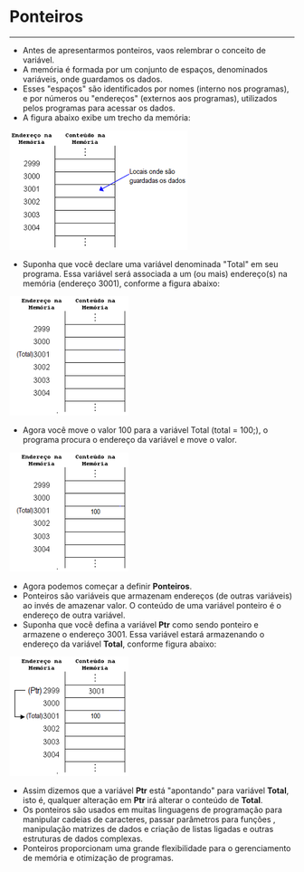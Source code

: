 # Ponteiros
---
+ Antes de apresentarmos ponteiros, vaos relembrar o conceito de variável.
+ A memória é formada por um conjunto de espaços, denominados variáveis, onde guardamos os dados.
+ Esses "espaços" são identificados por nomes (interno nos programas), e por números  ou "endereços" (externos aos programas), utilizados pelos programas para acessar os dados. 
+ A figura abaixo exibe um trecho da memória:

![figura](/markdowns/memoria.png)  

+ Suponha que você declare uma variável denominada "Total" em seu programa. Essa variável será associada a um (ou mais) endereço(s) na memória (endereço 3001), conforme a figura abaixo:

![figura1](/markdowns/memoria1.png)  

+ Agora você move o valor 100 para a variável Total (total = 100;), o programa procura o endereço da variável e move o valor.

![figura2](/markdowns/memoria2.png)  

+ Agora podemos começar a definir <b>Ponteiros</b>.
+ Ponteiros são variáveis que armazenam endereços (de outras variáveis) ao invés de amazenar valor. O conteúdo de uma variável ponteiro é o endereço de outra variável. 
+ Suponha que você defina a variável <b>Ptr</b> como sendo ponteiro e armazene o endereço 3001. Essa variável estará armazenando o endereço da variável <b>Total</b>, conforme figura abaixo:

![figura3](/markdowns/memoria3.png) 

+ Assim dizemos que a variável <b>Ptr</b> está "apontando" para variável <b>Total</b>, isto é, qualquer alteração em <b>Ptr</b> irá alterar o conteúdo de <b>Total</b>.
+ Os ponteiros são usados em muitas linguagens de programação para manipular cadeias de caracteres, passar parâmetros para funções , manipulação matrizes de dados e criação de listas ligadas e outras estruturas de dados complexas. 
+ Ponteiros proporcionam uma grande flexibilidade para o gerenciamento de memória e otimização de programas.


